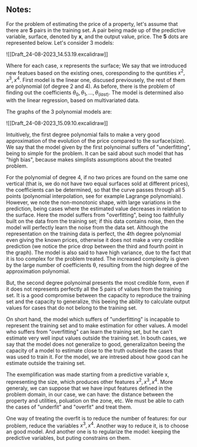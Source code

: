 ## Notes:

For the problem of estimating the price of a property, let's assume that there are **5** pairs in the training set. A pair being made up of the predictive variable, surface, denoted by **x**, and the output value, price. The **5** dots are represented below. Let's consider 3 models:

![[Draft_24-08-2023_14.53.19.excalidraw]]

Where for each case, x represents the surface; We say that we introduced new featues based on the existing ones, coresponding to the quntities $x^2, x^3, x^4$. First model is the linear one, discused previousely, the rest of them are polynomial (of degree 2 and 4). As before, there is the problem of finding out the coefficients $\theta_0, \theta_1, ..., \theta_{(last)}$. The model is determined also with the linear regression, based on multivariated data.

The graphs of the 3 polynomial models are:

![[Draft_24-08-2023_15.09.10.excalidraw]]

Intuitively, the first degree polynomial fails to make a very good approximation of the evolution of the price compared to the surface(size). We say that the model given by the first polynoimal suffers of "underfitting", being to simple for the problem. It can be said about such model that has "high bias", because makes simplists assumptions about the treated problem.

For the polynomial of degree 4, if no two prices are found on the same one
vertical (that is, we do not have two equal surfaces sold at different prices), the coefficients can be determined, so that the curve passes through
all 5 points (polynomial interpolation, see for example Lagrange polynomials). However, we note the non-monotonic shape, with large variations in the prediction, being cases where the estimated value decreases in relation to the surface. Here the model suffers from "overfitting", being too faithfully built on the data from the training set; if this data contains noise, then the model will perfectly learn the noise from the data set. Although the representation on the training data is perfect, the 4th degree polynomial even giving the known prices, otherwise it does not make a very credible prediction (we notice the price drop between the third and fourth point in the graph). The model is also said to have high variance, due to the fact that it is too complex for the problem
treated. The increased complexity is given by the large number of coefficients θ, resulting from the high degree of the approximation polynomial.

But, the second degree polynoimal presents the most credible form, even if it does not represents perfectly all the 5 pairs of values from the training set. It is a good compromise between the capacity to reproduce the training set and the capacity to generalize, this beeing the ability to calculate output values for cases that do not belong to the training set.

On short hand, the model which suffers of "underfitting" is incapable to represent the training set and to make estimation for other values. A model who suffers from "overfitting" can learn the training set, but he can't estimate very well input values outside the training set. In bouth cases, we say that the model does not generalize to good, generalizaiton beeing the capacity of a model to estimate close to the truth outsiede the cases that was used to train it. For the model, we are intresed about how good can he estimate outside the training set.

The exemplification was made starting from a predictive variable x, representing the size, which produces other features $x^2, x^3, x^4$. More generaly, we can suppose that we have input features defined in the problem domain, in our case, we can have: the distance between the property and utilities, poluation on the zone, etc. We must be able to cath the cases of "underfit" and "overfit" and treat them.

One way of treating the overfit is to reduce the number of features: for our problem, reduce the variables $x^3, x^4$. Another way to reduce it, is to choose an good model. And another one is to regularize the model: keeping the predictive variables, but puting constrains on them.